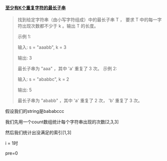 #### [至少有K个重复字符的最长子串](https://leetcode-cn.com/problems/longest-substring-with-at-least-k-repeating-characters/)

> 找到给定字符串（由小写字符组成）中的最长子串 T ， 要求 T 中的每一字符出现次数都不少于 k 。输出 T 的长度。
>
> 示例 1:
>
> 输入:
> s = "aaabb", k = 3
>
> 输出:
> 3
>
> 最长子串为 "aaa" ，其中 'a' 重复了 3 次。
> 示例 2:
>
> 输入:
> s = "ababbc", k = 2
>
> 输出:
> 5
>
> 最长子串为 "ababb" ，其中 'a' 重复了 2 次， 'b' 重复了 3 次。

假设我们的string是bababccc

我们先用一个count数组统计每个字符串出现的次数[2,3,3]

然后我们统计出没满足的索引[1,3]

i = 1时

pre=0



